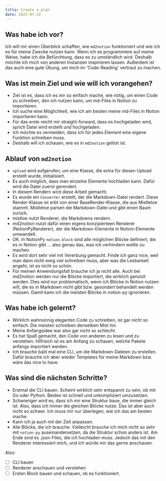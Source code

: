 ```yaml
---
title: Create a plan
date: 2023-07-22
---
```


## Was habe ich vor?

Ich will mir einen Überblick schaffen, wie `md2notion` funktioniert und wie ich es für meine Zwecke nutzen kann.
Wenn ich es programmiere auf meine Weise, habe ich die Befürchtung, dass es zu umständlich wird.
Deshalb möchte ich mich von anderen Instanzen inspirieren lassen.
Außerdem ist das auch eine gute Übung, um mich im 'Code-Reading' vertraut zu machen.

## Was ist mein Ziel und wie will ich vorangehen?

* Ziel ist es, dass ich es mir so einfach mache, wie nötig, um einen Code zu schreiben, den ich nutzen kann, um md-Files
  in Notion zu importieren.
* Ich suche eine Möglichkeit, wie ich am besten meine md-Files in Notion importieren kann.
* Für das erste reicht mir straight-forward, dass es hochgeladen wird, sprich Datei wird erstellt und hochgeladen.
* Ich möchte es vermeiden, dass ich für jedes Element eine eigene Funktion schreiben muss.
* Deshalb will ich schauen, wie es in `md2notion` gelöst ist.

## Ablauf von `md2notion`

* `upload` wird aufgerufen, um eine Klasse, die extra für diesen Upload erstellt wurde, initialisiert.
* Es auch möglich, dass man einzelne Elemente hochladen kann. Dafür wird die Datei zuerst gerendert.
* In diesem Rendern wird diese Arbeit gemacht.
* Es wurde ein `Converter` erstellt, der die Markdown-Datei rendert. Diese Render-Klasse ist erbt von einer
  BaseRender-Klasse, die aus Mistletoe stammt. Mistletoe parsen die Markdown-Datei und gibt einen Baum zurück.
* mistloe nutzt Renderer, die Markdowns rendern.
* md2notion nutzt dafür einen eigens konzipierteen Renderer (NotionPyRenderer), der die Markdown-Elemente in
  Notion-Elemente umwandelt.
* OK. In NotionPy `notion.block` sind alle möglichen Blöcke definiert, die es in Notion gibt ... also genau das, was ich
  verhindern wollte zu machen.
* Es wird dort sehr viel mit Vererbung gemacht. Finde ich ganz nice, weil man dann nicht ewig viel schreiben muss, aber
  was die Lesbarkeit angeht, ist es nicht so schön.
* Für meinen Anwendungsfall brauche ich ja nicht alle. Auch bei md2notion werden nur die Blöcke importiert, die wirklich
  genutzt werden. Dies wird nur problematisch, wenn ich Blöcke in Notion nutzen will, die es in Markdown nicht gibt bzw.
  gesondert behandelt werden müssen. Damit kann ich die meisten Blöcke in notion-py ignorieren.

## Was habe ich gelernt?

* Wirklich wahnsinnig eleganten Code zu schreiben, ist gar nicht so einfach. Die meisten schreiben denselben Mist hin
* Meine Anfangsidee war also gar nicht so schlecht.
* Es hat Spaß gemacht, den Code von anderen zu lesen und zu verstehen. Hilfreich ist es am Anfang zu schauen, welche
  Pakete anfangs importiert werden.
* Ich brauche bald mal eine CLI, um die Markdown-Dateien zu erstellen. Dafür brauche ich aber wieder Templates für meine
  Markdown bzw. wäre das nice to have.

## Was sind die nächsten Schritte?

* Erstmal die CLI bauen. Scheint wirklich sehr entspannt zu sein, ob mit Go oder Python. Beides ist schnell und
  unkompliziert umzusetzen.
* Schwieriger wird es, dass ich mir eine Struktur baue, die immer gleich ist. Also, dass ich immer die gleichen Blöcke
  nutze. Das ist aber auch nicht so schwer. Ich muss mir nur überlegen, wie ich das am besten mache.
* Kann ich ja auch mit der Zeit anpassen.
* Alle Blöcke, die ich brauche. Vielleicht brauche ich mich nicht so sehr mit `notion-py` auseinandersetzen, da die
  Struktur schon anders ist. Am Ende sind es .json-Files, die ich hochladen muss. Jedoch das mit den Renderer
  interessiert mich, und ich würde mir das gerne anschauen.

Also:
* [ ] CLI bauen
* [ ] Renderer anschauen und verstehen
* [ ] Ersten Block bauen und schauen, ob es funktioniert.